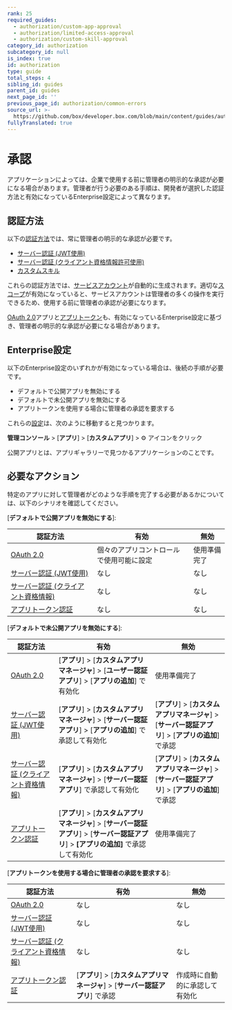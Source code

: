 ```yaml
---
rank: 25
required_guides:
  - authorization/custom-app-approval
  - authorization/limited-access-approval
  - authorization/custom-skill-approval
category_id: authorization
subcategory_id: null
is_index: true
id: authorization
type: guide
total_steps: 4
sibling_id: guides
parent_id: guides
next_page_id: ''
previous_page_id: authorization/common-errors
source_url: >-
  https://github.com/box/developer.box.com/blob/main/content/guides/authorization/index.md
fullyTranslated: true
---
```

# 承認

アプリケーションによっては、企業で使用する前に管理者の明示的な承認が必要になる場合があります。管理者が行う必要のある手順は、開発者が選択した認証方法と有効になっているEnterprise設定によって異なります。

## 認証方法

以下の[認証方法][auth]では、常に管理者の明示的な承認が必要です。

* [サーバー認証 (JWT使用)][jwt]
* [サーバー認証 (クライアント資格情報許可使用)][cc]
* [カスタムスキル][skill]

これらの認証方法では、[サービスアカウント][sa]が自動的に生成されます。適切な[スコープ][scopes]が有効になっていると、サービスアカウントは管理者の多くの操作を実行できるため、使用する前に管理者の承認が必要になります。 

[OAuth 2.0][oauth]アプリと[アプリトークン][apptoken]も、有効になっているEnterprise設定に基づき、管理者の明示的な承認が必要になる場合があります。 

## Enterprise設定

以下のEnterprise設定のいずれかが有効になっている場合は、後続の手順が必要です。 

* デフォルトで公開アプリを無効にする
* デフォルトで未公開アプリを無効にする
* アプリトークンを使用する場合に管理者の承認を要求する

これらの[設定][setting]は、次のように移動すると見つかります。 

**管理コンソール** > \[**アプリ**] > \[**カスタムアプリ**] > ⚙ アイコンをクリック

<Message tip>

公開アプリとは、アプリギャラリーで見つかるアプリケーションのことです。

</Message>

## 必要なアクション

特定のアプリに対して管理者がどのような手順を完了する必要があるかについては、以下のシナリオを確認してください。

<!-- markdownlint-disable line-length -->

<!--alex ignore-->

\[**デフォルトで公開アプリを無効にする**]:

| 認証方法                      | 有効                   | 無効     |
| ------------------------- | -------------------- | ------ |
| [OAuth 2.0][standauth]    | 個々のアプリコントロールで使用可能に設定 | 使用準備完了 |
| [サーバー認証 (JWT使用)][jwt]     | なし                   | なし     |
| [サーバー認証 (クライアント資格情報)][cc] | なし                   | なし     |
| [アプリトークン認証][apptoken]     | なし                   | なし     |

\[**デフォルトで未公開アプリを無効にする**]:

| 認証方法                      | 有効                                                                                              | 無効                                                                      |
| ------------------------- | ----------------------------------------------------------------------------------------------- | ----------------------------------------------------------------------- |
| [OAuth 2.0][standauth]    | \[**アプリ**] > \[**カスタムアプリマネージャ**] > \[**ユーザー認証アプリ**] > \[**アプリの追加**] で有効化                        | 使用準備完了                                                                  |
| [サーバー認証 (JWT使用)][jwt]     | \[**アプリ**] > \[**カスタムアプリマネージャ**] > \[**サーバー認証アプリ**] > \[**アプリの追加**] で承認して有効化                    | \[**アプリ**] > \[**カスタムアプリマネージャ**] > \[**サーバー認証アプリ**] > \[**アプリの追加**] で承認 |
| [サーバー認証 (クライアント資格情報)][cc] | \[**アプリ**] > \[**カスタムアプリマネージャ**] > \[**サーバー認証アプリ**] で承認して有効化                                    | \[**アプリ**] > \[**カスタムアプリマネージャ**] > \[**サーバー認証アプリ**] > \[**アプリの追加**] で承認 |
| [アプリトークン認証][apptoken]     | \[**アプリ**] > \[**カスタムアプリマネージャ**] > \[**サーバー認証アプリ**] > \[**サーバー認証アプリ**] > **\[アプリの追加]** で承認して有効化 | 使用準備完了                                                                  |

\[**アプリトークンを使用する場合に管理者の承認を要求する**]:

| 認証方法                      | 有効                                                      | 無効              |
| ------------------------- | ------------------------------------------------------- | --------------- |
| [OAuth 2.0][standauth]    | なし                                                      | なし              |
| [サーバー認証 (JWT使用)][jwt]     | なし                                                      | なし              |
| [サーバー認証 (クライアント資格情報)][cc] | なし                                                      | なし              |
| [アプリトークン認証][apptoken]     | \[**アプリ**] > \[**カスタムアプリマネージャ**] > \[**サーバー認証アプリ**] で承認 | 作成時に自動的に承認して有効化 |

<!--alex enable-->

<!-- markdownlint-enable line-length -->

[auth]: g://authentication/select

<!-- i18n-enable localize-links -->

[setting]: https://support.box.com/hc/ja/articles/360044196653-カスタムアプリの管理

<!-- i18n-disable localize-links -->

[sa]: g://getting-started/user-types/service-account

[scopes]: g://api-calls/permissions-and-errors/scopes

[ag]: g://applications/app-gallery

[standauth]: g://authentication/oauth2

[jwt]: g://authentication/jwt

[cc]: g://authentication/client-credentials

[apptoken]: g://authentication/app-token

[skill]: g://applications/custom-skills

[oauth]: g://authentication/oauth2
